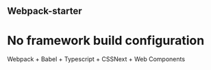 ## Webpack-starter
# No framework build configuration

Webpack + Babel + Typescript + CSSNext + Web Components
